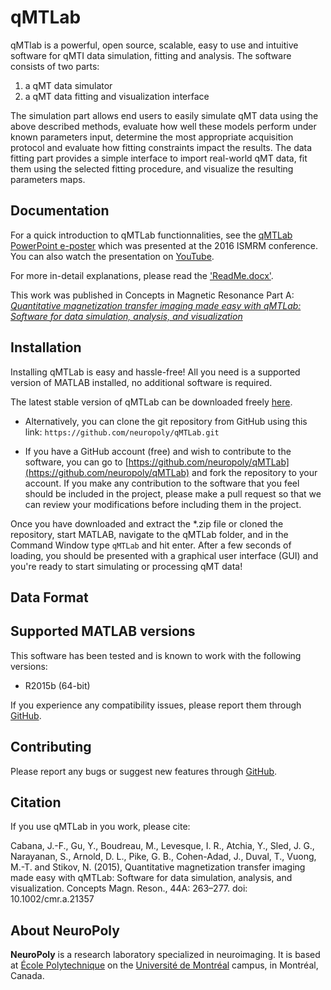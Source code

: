 # qMTLab

qMTlab is a powerful, open source, scalable, easy to use and intuitive software for qMTI data simulation, fitting and analysis. The software consists of two parts:
1) a qMT data simulator
2) a qMT data fitting and visualization interface

The simulation part allows end users to easily simulate qMT data using the above described methods, evaluate how well these models perform under known parameters input, determine the most appropriate acquisition protocol and evaluate how fitting constraints impact the results. The data fitting part provides a simple interface to import real-world qMT data, fit them using the selected fitting procedure, and visualize the resulting parameters maps.

## Documentation

For a quick introduction to qMTLab functionnalities, see the [qMTLab PowerPoint e-poster](https://github.com/neuropoly/qMTLab/raw/master/qMTLab-Presentation.ppsx) which was presented at the 2016 ISMRM conference. You can also watch the presentation on [YouTube](https://youtu.be/WG0tVe-SFww).

For more in-detail explanations, please read the ['ReadMe.docx'](https://github.com/neuropoly/qMTLab/raw/master/ReadMe.docx).

This work was published in Concepts in Magnetic Resonance Part A: [*Quantitative magnetization transfer imaging made easy with qMTLab: Software for data simulation, analysis, and visualization*](http://onlinelibrary.wiley.com/doi/10.1002/cmr.a.21357/abstract)

## Installation

Installing qMTLab is easy and hassle-free! All you need is a supported version of MATLAB installed, no additional software is required. 

The latest stable version of qMTLab can be downloaded freely [here](https://github.com/neuropoly/qMTLab/tarball/master).

* Alternatively, you can clone the git repository from GitHub using this link: `https://github.com/neuropoly/qMTLab.git` 

* If you have a GitHub account (free) and wish to contribute to the software, you can go to [https://github.com/neuropoly/qMTLab](https://github.com/neuropoly/qMTLab) and fork the repository to your account. If you make any contribution to the software that you feel should be included in the project, please make a pull request so that we can review your modifications before including them in the project.

Once you have downloaded and extract the *.zip file or cloned the repository, start MATLAB, navigate to the qMTLab folder, and in the Command Window type `qMTLab` and hit enter. After a few seconds of loading, you should be presented with a graphical user interface (GUI) and you're ready to start simulating or processing qMT data!

## Data Format

## Supported MATLAB versions

This software has been tested and is known to work with the following versions:

* R2015b (64-bit)

If you experience any compatibility issues, please report them through [GitHub](https://github.com/neuropoly/qMTLab/issues).

## Contributing

Please report any bugs or suggest new features through [GitHub](https://github.com/neuropoly/qMTLab/issues).

## Citation

If you use qMTLab in you work, please cite:

Cabana, J.-F., Gu, Y., Boudreau, M., Levesque, I. R., Atchia, Y., Sled, J. G., Narayanan, S., Arnold, D. L., Pike, G. B., Cohen-Adad, J., Duval, T., Vuong, M.-T. and Stikov, N. (2015), Quantitative magnetization transfer imaging made easy with qMTLab: Software for data simulation, analysis, and visualization. Concepts Magn. Reson., 44A: 263–277. doi: 10.1002/cmr.a.21357

## About NeuroPoly

**NeuroPoly** is a research laboratory specialized in neuroimaging. It is based at [École Polytechnique](http://www.polymtl.ca) on the [Université de Montréal](http://www.umontreal.ca) campus, in Montréal, Canada.
